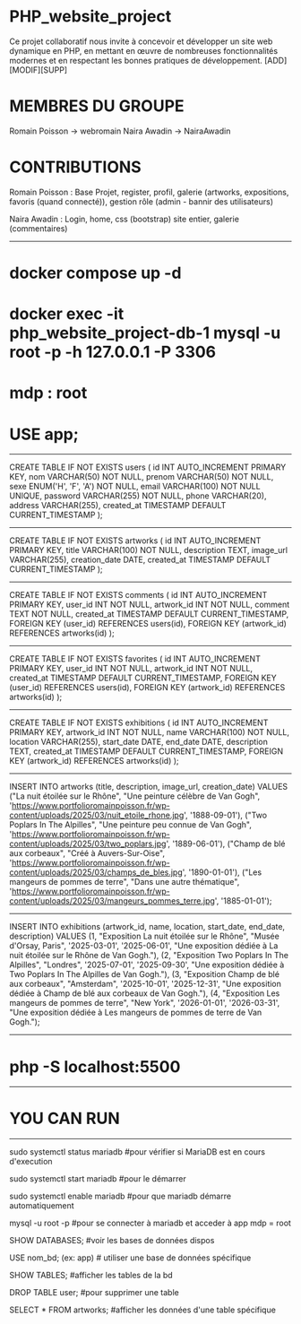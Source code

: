 # PHP_website_project
Ce projet collaboratif nous invite à concevoir et développer un site web dynamique en PHP, en mettant en œuvre de nombreuses fonctionnalités modernes et en respectant les bonnes pratiques de développement. [ADD][MODIF][SUPP]

# MEMBRES DU GROUPE

Romain Poisson -> webromain
Naira Awadin -> NairaAwadin

# CONTRIBUTIONS

Romain Poisson : Base Projet, register, profil, galerie (artworks, expositions, favoris (quand connecté)), gestion rôle (admin - bannir des utilisateurs)

Naira Awadin : Login, home, css (bootstrap) site entier, galerie (commentaires)

-------------------------------------------------------------

# docker compose up -d

# docker exec -it php_website_project-db-1 mysql -u root -p -h 127.0.0.1 -P 3306

# mdp : root

# USE app;

-------------------------------------------------------------

CREATE TABLE IF NOT EXISTS users (
    id INT AUTO_INCREMENT PRIMARY KEY,
    nom VARCHAR(50) NOT NULL,
    prenom VARCHAR(50) NOT NULL,
    sexe ENUM('H', 'F', 'A') NOT NULL,
    email VARCHAR(100) NOT NULL UNIQUE,
    password VARCHAR(255) NOT NULL,
    phone VARCHAR(20),
    address VARCHAR(255),
    created_at TIMESTAMP DEFAULT CURRENT_TIMESTAMP
);

-------------------------------------------------------------

CREATE TABLE IF NOT EXISTS artworks (
    id INT AUTO_INCREMENT PRIMARY KEY,
    title VARCHAR(100) NOT NULL,
    description TEXT,
    image_url VARCHAR(255),
    creation_date DATE,
    created_at TIMESTAMP DEFAULT CURRENT_TIMESTAMP
);

-------------------------------------------------------------

CREATE TABLE IF NOT EXISTS comments (
    id INT AUTO_INCREMENT PRIMARY KEY,
    user_id INT NOT NULL,
    artwork_id INT NOT NULL,
    comment TEXT NOT NULL,
    created_at TIMESTAMP DEFAULT CURRENT_TIMESTAMP,
    FOREIGN KEY (user_id) REFERENCES users(id),
    FOREIGN KEY (artwork_id) REFERENCES artworks(id)
);

-------------------------------------------------------------

CREATE TABLE IF NOT EXISTS favorites (
    id INT AUTO_INCREMENT PRIMARY KEY,
    user_id INT NOT NULL,
    artwork_id INT NOT NULL,
    created_at TIMESTAMP DEFAULT CURRENT_TIMESTAMP,
    FOREIGN KEY (user_id) REFERENCES users(id),
    FOREIGN KEY (artwork_id) REFERENCES artworks(id)
);

-------------------------------------------------------------

CREATE TABLE IF NOT EXISTS exhibitions (
    id INT AUTO_INCREMENT PRIMARY KEY,
    artwork_id INT NOT NULL,
    name VARCHAR(100) NOT NULL,
    location VARCHAR(255),
    start_date DATE,
    end_date DATE,
    description TEXT,
    created_at TIMESTAMP DEFAULT CURRENT_TIMESTAMP,
    FOREIGN KEY (artwork_id) REFERENCES artworks(id)
);

-------------------------------------------------------------

INSERT INTO artworks (title, description, image_url, creation_date) VALUES
("La nuit étoilée sur le Rhône", "Une peinture célèbre de Van Gogh", 'https://www.portfolioromainpoisson.fr/wp-content/uploads/2025/03/nuit_etoile_rhone.jpg', '1888-09-01'),
("Two Poplars In The Alpilles", "Une peinture peu connue de Van Gogh", 'https://www.portfolioromainpoisson.fr/wp-content/uploads/2025/03/two_poplars.jpg', '1889-06-01'),
("Champ de blé aux corbeaux", "Créé à Auvers-Sur-Oise", 'https://www.portfolioromainpoisson.fr/wp-content/uploads/2025/03/champs_de_bles.jpg', '1890-01-01'),
("Les mangeurs de pommes de terre", "Dans une autre thématique", 'https://www.portfolioromainpoisson.fr/wp-content/uploads/2025/03/mangeurs_pommes_terre.jpg', '1885-01-01');

-------------------------------------------------------------

INSERT INTO exhibitions (artwork_id, name, location, start_date, end_date, description) VALUES
(1, "Exposition La nuit étoilée sur le Rhône", "Musée d'Orsay, Paris", '2025-03-01', '2025-06-01', "Une exposition dédiée à La nuit étoilée sur le Rhône de Van Gogh."),
(2, "Exposition Two Poplars In The Alpilles", "Londres", '2025-07-01', '2025-09-30', "Une exposition dédiée à Two Poplars In The Alpilles de Van Gogh."),
(3, "Exposition Champ de blé aux corbeaux", "Amsterdam", '2025-10-01', '2025-12-31', "Une exposition dédiée à Champ de blé aux corbeaux de Van Gogh."),
(4, "Exposition Les mangeurs de pommes de terre", "New York", '2026-01-01', '2026-03-31', "Une exposition dédiée à Les mangeurs de pommes de terre de Van Gogh.");

-------------------------------------------------------------

# php -S localhost:5500

-------------------------------------------------------------

# YOU CAN RUN

-------------------------------------------------------------


sudo systemctl status mariadb  #pour vérifier si MariaDB est en cours d'execution

sudo systemctl start mariadb  #pour le démarrer

sudo systemctl enable mariadb  #pour que mariadb démarre automatiquement

mysql -u root -p  #pour se connecter à mariadb et acceder à app
mdp = root

SHOW DATABASES;  #voir les bases de données dispos

USE nom_bd; (ex: app)  # utiliser une base de données spécifique

SHOW TABLES;  #afficher les tables de la bd

DROP TABLE user;  #pour supprimer une table

SELECT * FROM artworks;  #afficher les données d'une table spécifique